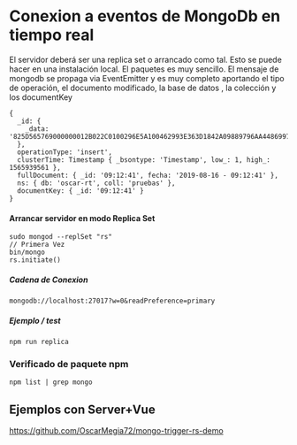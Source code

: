 # Conexion a eventos de MongoDb en tiempo real

El servidor deberá ser una replica set o arrancado como tal. Esto se puede hacer en una instalación local.
El paquetes es muy sencillo. El mensaje de mongodb se propaga via EventEmitter y es muy completo aportando el tipo de operación, el documento modificado, la base de datos , la colección y los documentKey

```
{
  _id: {
    _data: '825D565769000000012B022C0100296E5A100462993E363D1842A09889796AA4486997463C5F6964003C30393A31323A3431000004'
  },
  operationType: 'insert',
  clusterTime: Timestamp { _bsontype: 'Timestamp', low_: 1, high_: 1565939561 },
  fullDocument: { _id: '09:12:41', fecha: '2019-08-16 - 09:12:41' },
  ns: { db: 'oscar-rt', coll: 'pruebas' },
  documentKey: { _id: '09:12:41' }
}
```



#### Arrancar servidor en modo Replica Set

```
sudo mongod --replSet "rs"
// Primera Vez
bin/mongo
rs.initiate()
```

##### Cadena de Conexion

```
mongodb://localhost:27017?w=0&readPreference=primary
```

##### Ejemplo / test

```
npm run replica
```
### Verificado de paquete npm

```
npm list | grep mongo
```

## Ejemplos con Server+Vue
https://github.com/OscarMegia72/mongo-trigger-rs-demo

